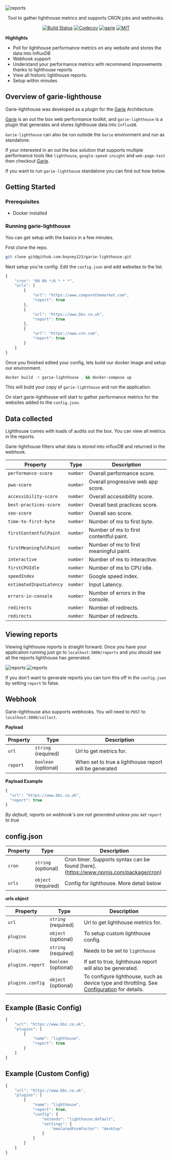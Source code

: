 ![reports](./screenshots/logo.png 'Reports')

<p align="center">
  <p align="center">Tool to gather lighthouse metrics and supports CRON jobs and webhooks.<p>
  <p align="center"><a href="https://travis-ci.org/boyney123/garie-lighthouse"><img src="https://img.shields.io/travis/boyney123/garie-lighthouse/master.svg" alt="Build Status"></a>
    <a href="https://codecov.io/gh/boyney123/garie-lighthouse/"><img src="https://codecov.io/gh/boyney123/garie-lighthouse/branch/master/graph/badge.svg?token=AoXW3EFgMP" alt="Codecov"></a>
	<a href="https://github.com/boyney123/garie"><img src="https://img.shields.io/badge/plugin%20built%20for-garie-blue.svg" alt="garie"></a>  
    <a href="https://opensource.org/licenses/MIT"><img src="https://img.shields.io/badge/License-MIT-yellow.svg" alt="MIT"></a>

  </p>
</p>

**Highlights**

-   Poll for lighthouse performance metrics on any website and stores the data into InfluxDB
-   Webhook support
-   Understand your performance metrics with recommend improvements thanks to lighthouse reports
-   View all historic lighthouse reports.
-   Setup within minutes

## Overview of garie-lighthouse

Garie-lighthouse was developed as a plugin for the [Garie](https://github.com/boyney123/garie) Architecture.

[Garie](https://github.com/boyney123/garie) is an out the box web performance toolkit, and `garie-lighthouse` is a plugin that generates and stores lighthouse data into `InfluxDB`.

`Garie-lighthouse` can also be run outside the `Garie` environment and run as standalone.

If your interested in an out the box solution that supports multiple performance tools like `lighthouse`, `google-speed-insight` and `web-page-test` then checkout [Garie](https://github.com/boyney123/garie).

If you want to run `garie-lighthouse` standalone you can find out how below.

## Getting Started

### Prerequisites

-   Docker installed

### Running garie-lighthouse

You can get setup with the basics in a few minutes.

First clone the repo.

```sh
git clone git@github.com:boyney123/garie-lighthouse.git
```

Next setup you're config. Edit the `config.json` and add websites to the list.

```javascript
{
	"cron": "00 00 */6 * * *",
	"urls": [
		{
			"url": "https://www.comparethemarket.com",
			"report": true
		},
		{
			"url": "https://www.bbc.co.uk",
			"report": true
		},
		{
			"url": "https://www.cnn.com",
			"report": true
		}
	]
}
```

Once you finished edited your config, lets build our docker image and setup our environment.

```sh
docker build -t garie-lighthouse . && docker-compose up
```

This will build your copy of `garie-lighthouse` and run the application.

On start garie-lighthouse will start to gather performance metrics for the websites added to the `config.json`.

## Data collected

Lighthouse comes with loads of audits out the box. You can view all metrics in the reports.

Garie-lighthouse filters what data is stored into influxDB and returned in the webhook.

| Property                | Type     | Description                             |
| ----------------------- | -------- | --------------------------------------- |
| `performance-score`     | `number` | Overall performance score.              |
| `pwa-score`             | `number` | Overall progressive web app score.      |
| `accessibility-score`   | `number` | Overall accessibility score.            |
| `best-practices-score`  | `number` | Overall best practices score.           |
| `seo-score`             | `number` | Overall seo score.                      |
| `time-to-first-byte`    | `number` | Number of ms to first byte.             |
| `firstContentfulPaint`  | `number` | Number of ms to first contentful paint. |
| `firstMeaningfulPaint`  | `number` | Number of ms to first meaningful paint. |
| `interactive`           | `number` | Number of ms to interactive.            |
| `firstCPUIdle`          | `number` | Number of ms to CPU idle.               |
| `speedIndex`            | `number` | Google speed index.                     |
| `estimatedInputLatency` | `number` | Input Latency.                          |
| `errors-in-console`     | `number` | Number of errors in the console.        |
| `redirects`             | `number` | Number of redirects.                    |
| `redirects`             | `number` | Number of redirects.                    |

## Viewing reports

Viewing lighthouse reports is straight forward. Once you have your application running just go to `localhost:3000/reports` and you should see all the reports lighthouse has generated.

![reports](./screenshots/reports.png 'Reports')
![reports](./screenshots/lighthouse.png 'Reports')

If you don't want to generate reports you can turn this off in the `config.json` by setting `report` to false.

## Webhook

Garie-lighthouse also supports webhooks. You will need to `POST` to `localhost:3000/collect`.

**Payload**

| Property | Type                 | Description                                            |
| -------- | -------------------- | ------------------------------------------------------ |
| `url`    | `string` (required)  | Url to get metrics for.                                |
| `report` | `boolean` (optional) | When set to true a lighthouse report will be generated |

**Payload Example**

```javascript
{
  "url": "https://www.bbc.co.uk",
  "report": true
}
```

_By default, reports on webhook's are not generated unless you set `report` to true_

## config.json

| Property | Type                | Description                                                                          |
| -------- | ------------------- | ------------------------------------------------------------------------------------ |
| `cron`   | `string` (optional) | Cron timer. Supports syntax can be found [here].(https://www.npmjs.com/package/cron) |
| `urls`   | `object` (required) | Config for lighthouse. More detail below                                             |

**urls object**

| Property         | Type                 | Description                                               |
| ---------------- | -------------------- | --------------------------------------------------------- |
| `url`            | `string` (required)  | Url to get lighthouse metrics for.                        |
| `plugins`        | `object` (optional)  | To setup custom lighthouse config.                        |
| `plugins.name`   | `string` (required)  | Needs to be set to `lighthouse`                           |
| `plugins.report` | `boolean` (optional) | If set to true, lighthouse report will also be generated. |
| `plugins.config` | `object` (optional)  | To configure lighthouse, such as device type and throttling. See [Configuration](https://github.com/GoogleChrome/lighthouse/blob/master/docs/configuration.md) for details. |

## Example (Basic Config)

```javascript
{
	"url": "https://www.bbc.co.uk",
	"plugins": [
		{
			"name": "lighthouse",
			"report": true
		}
	]
}
```

## Example (Custom Config)
```javascript
{
	"url": "https://www.bbc.co.uk",
	"plugins": [
		{
			"name": "lighthouse",
			"report": true,
			"config": {
				"extends": "lighthouse:default",
				"settings": {
					"emulatedFormFactor": "desktop"
				}
			}
		}
	]
}
```